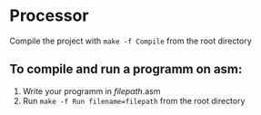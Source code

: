 # Processor

Compile the project with ``make -f Compile`` from the root directory

## To compile and run a programm on asm:
1. Write your programm in _filepath_.asm
2. Run ``make -f Run filename=filepath`` from the root directory
